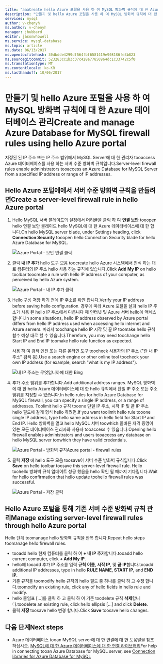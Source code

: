 ```yaml
---
title: "aaaCreate hello Azure 포털을 사용 하 여 MySQL 방화벽 규칙에 대 한 Azure 데이터베이스 관리 및 | Microsoft Docs"
description: "만들기 및 hello Azure 포털을 사용 하 여 MySQL 방화벽 규칙에 대 한 Azure 데이터베이스 관리"
services: mysql
author: v-chenyh
ms.author: v-chenyh
manager: jhubbard
editor: jasonwhowell
ms.service: mysql-database
ms.topic: article
ms.date: 06/13/2017
ms.openlocfilehash: 30dbdde4299df564fbf6581419e908186fe3b823
ms.sourcegitcommit: 523283cc1b3c37c428e77850964dc1c33742c5f0
ms.translationtype: MT
ms.contentlocale: ko-KR
ms.lasthandoff: 10/06/2017
---
```

# <a name="create-and-manage-azure-database-for-mysql-firewall-rules-using-hello-azure-portal"></a><span data-ttu-id="f04dc-103">만들기 및 hello Azure 포털을 사용 하 여 MySQL 방화벽 규칙에 대 한 Azure 데이터베이스 관리</span><span class="sxs-lookup"><span data-stu-id="f04dc-103">Create and manage Azure Database for MySQL firewall rules using hello Azure portal</span></span>
<span data-ttu-id="f04dc-104">지정된 된 IP 주소 또는 IP 주소 범위에서 MySQL Server에 대 한 관리자 tooaccess Azure 데이터베이스를 사용 하는 서버 수준 방화벽 규칙입니다.</span><span class="sxs-lookup"><span data-stu-id="f04dc-104">Server-level firewall rules enable administrators tooaccess an Azure Database for MySQL Server from a specified IP address or range of IP addresses.</span></span> 

## <a name="create-a-server-level-firewall-rule-in-hello-azure-portal"></a><span data-ttu-id="f04dc-105">Hello Azure 포털에에서 서버 수준 방화벽 규칙을 만들려면</span><span class="sxs-lookup"><span data-stu-id="f04dc-105">Create a server-level firewall rule in hello Azure portal</span></span>

1. <span data-ttu-id="f04dc-106">Hello MySQL 서버 블레이드의 설정에서 머리글을 클릭 하 여 **연결 보안** tooopen hello 연결 보안 블레이드 hello MySQL에 대 한 Azure 데이터베이스에 대 한 합니다.</span><span class="sxs-lookup"><span data-stu-id="f04dc-106">On hello MySQL server blade, under Settings heading, click **Connection Security** tooopen hello Connection Security blade for hello Azure Database for MySQL.</span></span>

   ![Azure Portal - 보안 연결 클릭](./media/howto-manage-firewall-using-portal/1-connection-security.png)

2. <span data-ttu-id="f04dc-108">클릭 **내 IP 추가** hello 도구 모음 toocreate hello Azure 시스템에서 인식 하는 대로 컴퓨터의 IP 주소 hello 사용 하는 규칙에 있습니다.</span><span class="sxs-lookup"><span data-stu-id="f04dc-108">Click **Add My IP** on hello toolbar toocreate a rule with hello IP address of your computer, as perceived by hello Azure system.</span></span>

   ![Azure Portal - 내 IP 추가 클릭](./media/howto-manage-firewall-using-portal/2-add-my-ip.png)

3. <span data-ttu-id="f04dc-110">Hello 구성 저장 하기 전에 IP 주소를 확인 합니다.</span><span class="sxs-lookup"><span data-stu-id="f04dc-110">Verify your IP address before saving hello configuration.</span></span> <span data-ttu-id="f04dc-111">경우에 따라 Azure 포털을 살펴 hello IP 주소가 사용 된 hello IP 주소에서 다릅니다 때 인터넷 및 Azure 서버 hello에 액세스 합니다.</span><span class="sxs-lookup"><span data-stu-id="f04dc-111">In some situations, hello IP address observed by Azure portal differs from hello IP address used when accessing hello internet and Azure servers.</span></span> <span data-ttu-id="f04dc-112">따라서 toochange hello IP 시작 및 끝 IP toomake hello 규칙 함수 예상 대로 할 수 있습니다.</span><span class="sxs-lookup"><span data-stu-id="f04dc-112">Therefore, you may need toochange hello Start IP and End IP toomake hello rule function as expected.</span></span>

   <span data-ttu-id="f04dc-113">사용 하 여 검색 엔진 또는 다른 온라인 도구 toocheck 사용자의 IP 주소 ("란 내 IP 주소" 검색 등).</span><span class="sxs-lookup"><span data-stu-id="f04dc-113">Use a search engine or other online tool toocheck your own IP address (for example, search "what is my IP address").</span></span>

   ![내 IP 주소는 무엇입니까에 대한 Bing](./media/howto-manage-firewall-using-portal/3-what-is-my-ip.png)

4. <span data-ttu-id="f04dc-115">추가 주소 범위를 추가합니다.</span><span class="sxs-lookup"><span data-stu-id="f04dc-115">Add additional address ranges.</span></span> <span data-ttu-id="f04dc-116">MySQL 방화벽에 대 한 hello Azure 데이터베이스에 대 한 hello 규칙에서 단일 IP 주소 또는 주소 범위를 지정할 수 있습니다.</span><span class="sxs-lookup"><span data-stu-id="f04dc-116">In hello rules for hello Azure Database for MySQL firewall, you can specify a single IP address, or a range of addresses.</span></span> <span data-ttu-id="f04dc-117">Toolimit hello 규칙 tooone 단일 IP 주소, 시작 IP 및 끝 IP 주소 hello 필드에 같게 형식 hello 하려면.</span><span class="sxs-lookup"><span data-stu-id="f04dc-117">If you want toolimit hello rule tooone single IP address, type hello same address in hello field for Start IP and End IP.</span></span> <span data-ttu-id="f04dc-118">Hello 방화벽을 열고 hello MySQL 서버 toowhich 올바른 자격 증명이 있는 모든 데이터베이스 관리자와 사용자 tooaccess 수 있습니다.</span><span class="sxs-lookup"><span data-stu-id="f04dc-118">Opening hello firewall enables administrators and users tooaccess any database on hello MySQL server toowhich they have valid credentials.</span></span>

   ![<span data-ttu-id="f04dc-119">Azure Portal - 방화벽 규칙</span><span class="sxs-lookup"><span data-stu-id="f04dc-119">Azure portal - firewall rules</span></span> ](./media/howto-manage-firewall-using-portal/5-specify-addresses.png)


5. <span data-ttu-id="f04dc-120">클릭 **저장** 에 hello 도구 모음 toosave이 서버 수준 방화벽 규칙입니다.</span><span class="sxs-lookup"><span data-stu-id="f04dc-120">Click **Save** on hello toolbar toosave this server-level firewall rule.</span></span> <span data-ttu-id="f04dc-121">Hello toohello 방화벽 규칙 업데이트 성공 했음을 hello 확인 될 때까지 기다립니다.</span><span class="sxs-lookup"><span data-stu-id="f04dc-121">Wait for hello confirmation that hello update toohello firewall rules was successful.</span></span>

   ![Azure Portal - 저장 클릭](./media/howto-manage-firewall-using-portal/4-save-firewall-rule.png)

## <a name="manage-existing-server-level-firewall-rules-through-hello-azure-portal"></a><span data-ttu-id="f04dc-123">Hello Azure 포털을 통해 기존 서버 수준 방화벽 규칙 관리</span><span class="sxs-lookup"><span data-stu-id="f04dc-123">Manage existing server-level firewall rules through hello Azure portal</span></span>
<span data-ttu-id="f04dc-124">Hello 단계 toomanage hello 방화벽 규칙을 반복 합니다.</span><span class="sxs-lookup"><span data-stu-id="f04dc-124">Repeat hello steps toomanage hello firewall rules.</span></span>
* <span data-ttu-id="f04dc-125">tooadd hello 현재 컴퓨터를 클릭 하 여 **+ 내 IP 추가**합니다.</span><span class="sxs-lookup"><span data-stu-id="f04dc-125">tooadd hello current computer, click **+ Add My IP**.</span></span>
* <span data-ttu-id="f04dc-126">hello에 tooadd 추가 IP 주소를 입력 **규칙 이름**, **시작 IP**, 및 **끝 IP**합니다.</span><span class="sxs-lookup"><span data-stu-id="f04dc-126">tooadd additional IP addresses, type in hello **RULE NAME**, **START IP**, and **END IP**.</span></span>
* <span data-ttu-id="f04dc-127">기존 규칙을 toomodify hello 규칙의 hello 필드 중 하나를 클릭 하 고 수정 합니다.</span><span class="sxs-lookup"><span data-stu-id="f04dc-127">toomodify an existing rule, click any of hello fields in hello rule and modify.</span></span>
* <span data-ttu-id="f04dc-128">hello 줄임표 [...]를 클릭 하 고 클릭 하 여 기존 toodelete 규칙 **삭제**합니다.</span><span class="sxs-lookup"><span data-stu-id="f04dc-128">toodelete an existing rule, click hello ellipsis […] and click **Delete**.</span></span>
* <span data-ttu-id="f04dc-129">클릭 **저장** toosave hello 변경 합니다.</span><span class="sxs-lookup"><span data-stu-id="f04dc-129">Click **Save** toosave hello changes.</span></span>

## <a name="next-steps"></a><span data-ttu-id="f04dc-130">다음 단계</span><span class="sxs-lookup"><span data-stu-id="f04dc-130">Next steps</span></span>
- <span data-ttu-id="f04dc-131">Azure 데이터베이스 tooan MySQL server에 대 한 연결에 대 한 도움말을 참조 하십시오. [MySQL에 대 한 Azure 데이터베이스에 대 한 연결 라이브러리](./concepts-connection-libraries.md)</span><span class="sxs-lookup"><span data-stu-id="f04dc-131">For help in connecting tooan Azure Database for MySQL server, see [Connection libraries for Azure Database for MySQL](./concepts-connection-libraries.md)</span></span>
